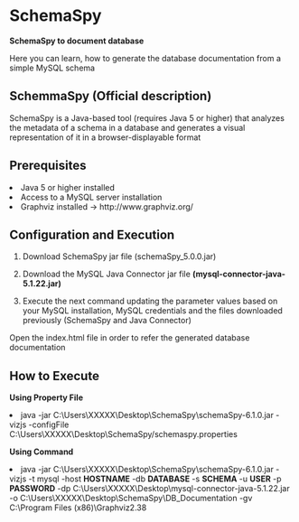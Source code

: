 # SchemaSpy
<strong>SchemaSpy to document database</strong>

Here you can learn, how to generate the database documentation from a simple MySQL schema
<h2>SchemmaSpy (Official description)</h2>
SchemaSpy is a Java-based tool (requires Java 5 or higher) that analyzes the metadata of a schema in a database and generates a visual representation of it in a browser-displayable format
<h2>Prerequisites</h2>
<li>Java 5 or higher installed</li>
<li>Access to a MySQL server installation</li>
<li>Graphviz installed → http://www.graphviz.org/</li>
<h2>Configuration and Execution</h2>
<ol><li>
Download SchemaSpy jar file (schemaSpy_5.0.0.jar)
</li></ol>
<ol start="2"><li>
Download the MySQL Java Connector jar file <strong>(mysql-connector-java-5.1.22.jar)</strong>
</li></ol>
<ol start="3"><li>
Execute the next command updating the parameter values based on your MySQL installation, MySQL credentials and the files downloaded previously (SchemaSpy and Java Connector)
</li></ol>

<p>Open the index.html file in order to refer the generated database documentation</p>

<h2>How to Execute</h2>

<strong>Using Property File</strong>

<li>java -jar C:\Users\XXXXX\Desktop\SchemaSpy\schemaSpy-6.1.0.jar -vizjs -configFile C:\Users\XXXXX\Desktop\SchemaSpy/schemaspy.properties</li>

<strong>Using Command</strong>

<li>java -jar C:\Users\XXXXX\Desktop\SchemaSpy\schemaSpy-6.1.0.jar -vizjs -t mysql -host <strong>HOSTNAME</strong> -db <strong>DATABASE</strong> -s <strong>SCHEMA</strong> -u <strong>USER</strong> -p <strong>PASSWORD</strong> -dp C:\Users\XXXXX\Desktop\mysql-connector-java-5.1.22.jar -o C:\Users\XXXXX\Desktop\SchemaSpy\DB_Documentation -gv C:\Program Files (x86)\Graphviz2.38</li>
